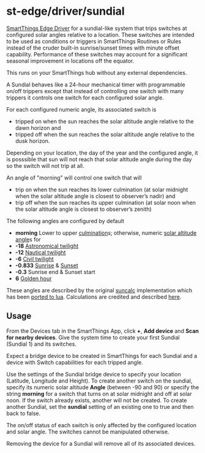 # st-edge/driver/sundial

[SmartThings Edge Driver](https://community.smartthings.com/t/preview-smartthings-managed-edge-device-drivers)
for a sundial-like system that trips switches at configured solar angles relative to a location.
These switches are intended to be used as conditions or triggers in SmartThings Routines or Rules
instead of the cruder built-in sunrise/sunset times with minute offset capability.
Performance of these switches may account for a significant seasonal improvement in locations off the equator.

This runs on your SmartThings hub without any external dependencies.

A Sundial behaves like a 24-hour mechanical timer with programmable on/off trippers except that
instead of controlling one switch with many trippers
it controls one switch for each configured solar angle.

For each configured numeric angle, its associated switch is

* tripped on when the sun reaches the solar altitude angle relative to the dawn horizon and
* tripped off when the sun reaches the solar altitude angle relative to the dusk horizon.

Depending on your location, the day of the year and the configured angle,
it is posssible that sun will not reach that solar altitude angle during the day so the switch will not trip at all.

An angle of "morning" will control one switch that will

* trip on when the sun reaches its lower culmination (at solar midnight when the solar altitude angle is closest to observer’s nadir) and
* trip off when the sun reaches its upper culmination (at solar noon when the solar altitude angle is closest to observer’s zenith)

The following angles are configured by default

* **morning** Lower to upper [culmination](https://en.wikipedia.org/wiki/Culmination)s; otherwise, numeric [solar altitude angle](https://en.wikipedia.org/wiki/Solar_zenith_angle)s for
* **-18**		[Astronomical twilight](https://en.wikipedia.org/wiki/Twilight#Astronomical_twilight)
* **-12**		[Nautical twilight](https://en.wikipedia.org/wiki/Twilight#Nautical_twilight)
* **-6**		[Civil twilight](https://en.wikipedia.org/wiki/Twilight#Civil_twilight)
* **-0.833**	[Sunrise](https://en.wikipedia.org/wiki/Sunrise) & [Sunset](https://en.wikipedia.org/wiki/Sunset)
* **-0.3**		Sunrise end & Sunset start
* **6**		[Golden hour](https://en.wikipedia.org/wiki/Golden_hour_(photography))

These angles are described by the original
[suncalc](https://github.com/mourner/suncalc)
implementation which has been
[ported to lua](https://github.com/rtyle/suncalc-lua).
Calculations are credited and described [here](http://aa.quae.nl/en/reken/zonpositie.html).

## Usage

From the Devices tab in the SmartThings App, click **+**, **Add device** and **Scan for nearby devices**.
Give the system time to create your first Sundial (Sundial 1) and its switches.

Expect a bridge device to be created in SmartThings for each Sundial
and a device with Switch capabilities for each tripped angle.

Use the settings of the Sundial bridge device to specify your location (Latitude, Longitude and Height).
To create another switch on the sundial,
specify its numeric solar altitude **Angle** (between -90 and 90) or
specify the string **morning** for a switch that turns on at solar midnight and off at solar noon.
If the switch already exists, another will not be created.
To create another Sundial, set the **sundial** setting of an existing one to true and then back to false.

The on/off status of each switch is only affected by the configured location and solar angle.
The switches cannot be manipulated otherwise.

Removing the device for a Sundial will remove all of its associated devices.
